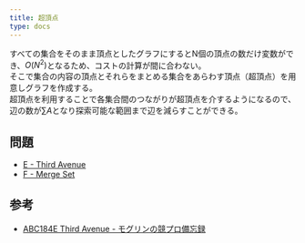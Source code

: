 ```yaml
---
title: 超頂点
type: docs
---
```


すべての集合をそのまま頂点としたグラフにするとN個の頂点の数だけ変数ができ、$O(N^2)$となるため、コストの計算が間に合わない。  
そこで集合の内容の頂点とそれらをまとめる集合をあらわす頂点（超頂点）を用意しグラフを作成する。  
超頂点を利用することで各集合間のつながりが超頂点を介するようになるので、辺の数が$\sum A$となり探索可能な範囲まで辺を減らすことができる。  

## 問題

- [E - Third Avenue](https://atcoder.jp/contests/abc184/tasks/abc184_e)
- [F - Merge Set](https://atcoder.jp/contests/abc302/tasks/abc302_f)

## 参考

- [ABC184E Third Avenue - モグリンの競プロ備忘録](https://mogurin1000000007.hatenablog.com/entry/2020/11/27/033023)
